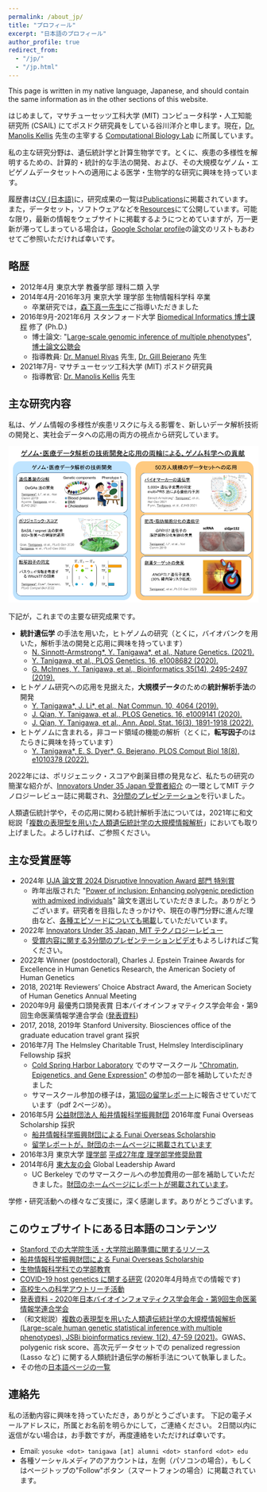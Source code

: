 ```yaml
---
permalink: /about_jp/
title: "プロフィール"
excerpt: "日本語のプロフィール"
author_profile: true
redirect_from:
  - "/jp/"
  - "/jp.html"
---
```


This page is written in my native language, Japanese, and should contain the same information as in the other sections of this website.

はじめまして，マサチューセッツ工科大学 (MIT) コンピュータ科学・人工知能研究所 (CSAIL) にてポスドク研究員をしている谷川洋介と申します。現在，[Dr. Manolis Kellis](http://web.mit.edu/manoli/) 先生の主宰する [Computational Biology Lab](http://compbio.mit.edu/) に所属しています。

私の主な研究分野は、遺伝統計学と計算生物学です。とくに、疾患の多様性を解明するための、計算的・統計的な手法の開発、および、その大規模なゲノム・エピゲノムデータセットへの適用による医学・生物学的な研究に興味を持っています。

履歴書は[CV (日本語)](/cv_jp)に，研究成果の一覧は[Publications](/publications)に掲載されています。また，データセット，ソフトウェアなどを[Resources](/resources)にて公開しています。可能な限り，最新の情報をウェブサイトに掲載するようにつとめていますが，万一更新が滞ってしまっている場合は，[Google Scholar profile](https://scholar.google.com/citations?user=9hVh3nQAAAAJ)の論文のリストもあわせてご参照いただければ幸いです。

## 略歴

- 2012年4月  東京大学 教養学部 理科二類 入学
- 2014年4月-2016年3月  東京大学 理学部 生物情報科学科 卒業
  - 卒業研究では，[森下真一先生](https://mlab.cb.k.u-tokyo.ac.jp/)にご指導いただきました
- 2016年9月-2021年6月  スタンフォード大学 [Biomedical Informatics 博士課程](https://med.stanford.edu/bmi.html) 修了 (Ph.D.)
  - 博士論文: "[Large-scale genomic inference of multiple phenotypes](https://purl.stanford.edu/sb956xt8745)", [博士論文公聴会](/talks/2021-05-03-PhD-defense)
  - 指導教員: [Dr. Manuel Rivas](http://med.stanford.edu/rivaslab/) 先生, [Dr. Gill Bejerano](http://bejerano.stanford.edu/) 先生
- 2021年7月-  マサチューセッツ工科大学 (MIT) ポスドク研究員
  - 指導教官: [Dr. Manolis Kellis](http://web.mit.edu/manoli/) 先生

## 主な研究内容

私は、ゲノム情報の多様性が疾患リスクに与える影響を、新しいデータ解析技術の開発と、実社会データへの応用の両方の視点から研究しています。

![Research summary in Japanese](/files/2022/Research_summary_jp_20220830.png)

下記が，これまでの主要な研究成果です。

- **統計遺伝学** の手法を用いた，ヒトゲノムの研究（とくに，バイオバンクを用いた，解析手法の開発と応用に興味を持っています）
  - [N. Sinnott-Armstrong\*, Y. Tanigawa\*, et al., Nature Genetics. (2021).](/publication/2021-01-18-biomarkers)
  - [Y. Tanigawa, et al., PLOS Genetics. 16, e1008682 (2020).](/publication/2020-05-05-ANGPTL7)
  - [G. McInnes, Y. Tanigawa, et al., Bioinformatics 35(14), 2495-2497 (2019).](/publication/2018-12-05-GBE)
- ヒトゲノム研究への応用を見据えた，**大規模データ**のための**統計解析手法**の開発
  - [Y. Tanigawa\*, J. Li\*, et al., Nat Commun. 10, 4064 (2019).](/publication/2019-09-06-DeGAs)
  - [J. Qian, Y. Tanigawa, et al., PLOS Genetics. 16, e1009141 (2020).](/publication/2020-10-23-snpnet)
  - [J. Qian, Y. Tanigawa, et al., Ann. Appl. Stat. 16(3), 1891-1918 (2022).](/publication/2022-07-19-SRRR)
- ヒトゲノムに含まれる，非コード領域の機能の解析（とくに，**転写因子**のはたらきに興味を持っています）
  - [Y. Tanigawa\*, E. S. Dyer\*, G. Bejerano, PLOS Comput Biol 18(8), e1010378 (2022).](/publication/2022-08-30-whichtf)

2022年には、ポリジェニック・スコアや創薬目標の発見など、私たちの研究の簡潔な紹介が、[Innovators Under 35 Japan 受賞者紹介](https://www.technologyreview.jp/l/innovators_jp/290819/yosuke-tanigawa/) の一環としてMIT テクノロジーレビュー誌に掲載され、[3分間のプレゼンテーション](/talks/2022-12-15-MITTR35jp)を行いました。

人類遺伝統計学や，その応用に関わる統計解析手法については，2021年に和文総説「[複数の表現型を用いた人類遺伝統計学の大規模情報解析](/publication/2021-04-23-JSBi-review)」においても取り上げました。よろしければ、ご参照ください。

## 主な受賞歴等

- 2024年 [UJA 論文賞 2024 Disruptive Innovation Award 部門 特別賞](https://cheironinitiative.wixsite.com/uja-award/post/%E7%89%B9%E5%88%A5%E8%B3%9E-%E8%B0%B7%E5%B7%9D-%E6%B4%8B%E4%BB%8B-%E3%83%9E%E3%82%B5%E3%83%81%E3%83%A5%E3%83%BC%E3%82%BB%E3%83%83%E3%83%84%E5%B7%A5%E7%A7%91%E5%A4%A7%E5%AD%A6)
  - 昨年出版された "[Power of inclusion: Enhancing polygenic prediction with admixed individuals](/publication/2023-10-26-ipgs)" 論文を選出していただきました。ありがとうございます。研究者を目指したきっかけや、現在の専門分野に進んだ理由など、[各種エピソードについても掲載](https://cheironinitiative.wixsite.com/uja-award/post/%E7%89%B9%E5%88%A5%E8%B3%9E-%E8%B0%B7%E5%B7%9D-%E6%B4%8B%E4%BB%8B-%E3%83%9E%E3%82%B5%E3%83%81%E3%83%A5%E3%83%BC%E3%82%BB%E3%83%83%E3%83%84%E5%B7%A5%E7%A7%91%E5%A4%A7%E5%AD%A6)していただいています。
- 2022年 [Innovators Under 35 Japan, MIT テクノロジーレビュー](https://www.technologyreview.jp/l/innovators_jp/290819/yosuke-tanigawa/)
  - [受賞内容に関する3分間のプレゼンテーションビデオ](/talks/2022-12-15-MITTR35jp)もよろしければご覧ください。
- 2022年 Winner (postdoctoral), Charles J. Epstein Trainee Awards for Excellence in Human Genetics Research, the American Society of Human Genetics
- 2018, 2021年 Reviewers’ Choice Abstract Award, the American Society of Human Genetics Annual Meeting
- 2020年9月 最優秀口頭発表賞 日本バイオインフォマティクス学会年会・第9回生命医薬情報学連合学会 ([発表資料](/talks/2020-09-01-IIBMP2020))
- 2017, 2018, 2019年 Stanford University. Biosciences office of the graduate education travel grant 採択
- 2016年7月 The Helmsley Charitable Trust, Helmsley Interdisciplinary Fellowship 採択
  - [Cold Spring Harbor Laboratory](https://www.cshl.edu/) でのサマースクール ["Chromatin, Epigenetics, and Gene Expression"](https://meetings.cshl.edu/courses.aspx?course=C-GNX&year=16) の参加の一部を補助していただきました
  - サマースクール参加の様子は，[第1回の留学レポート](https://www.funaifoundation.jp/scholarship/201612tanigawayosuke.pdf)に報告させていだています（pdf 2ページめ）。
- 2016年5月 [公益財団法人 船井情報科学振興財団](https://www.funaifoundation.jp/index.html) 2016年度 Funai Overseas Scholarship 採択
  - [船井情報科学振興財団による Funai Overseas Scholarship](/posts/2020/06/FOS/)
  - [留学レポートが，財団のホームページに掲載されています](https://www.funaifoundation.jp/scholarship/grantee_tanigawa_yosuke.html)
- 2016年3月 東京大学 [理学部](https://www.s.u-tokyo.ac.jp/) [平成27年度 理学部学修奨励賞](https://www.s.u-tokyo.ac.jp/ja/awards/encouragement/H27.html)
- 2014年6月 [東大友の会](https://www.friendsofutokyo.org/) Global Leadership Award
  - UC Berkeley でのサマースクールへの参加費用の一部を補助していただきました。[財団のホームページにレポートが掲載されています](http://www.friendsofutokyo.org/summer-session-summer-english-language-studies-uc-berkeley/)。

学修・研究活動への様々なご支援に，深く感謝します。ありがとうございます。

## このウェブサイトにある日本語のコンテンツ

- [Stanford での大学院生活・大学院出願準備に関するリソース](/posts/2021/03/life-at-Stanford-jp)
- [船井情報科学振興財団による Funai Overseas Scholarship](/posts/2020/06/FOS/)
- [生物情報科学科での学部教育](/posts/2022/01/UTokyo-bioinfo)
- [COVID-19 host genetics に関する研究](/posts/2020/04/COVID-19-hg-jp/) (2020年4月時点での情報です)
- [高校生への科学アウトリーチ活動](/posts/2020/08/outreach_jp/)
- [発表資料 - 2020年日本バイオインフォマティクス学会年会・第9回生命医薬情報学連合学会](/talks/2020-09-01-IIBMP2020)
- （和文総説）[複数の表現型を用いた人類遺伝統計学の大規模情報解析 (Large-scale human genetic statistical inference with multiple phenotypes), JSBi bioinformatics review, 1(2), 47-59 (2021)](/publication/2021-04-23-JSBi-review)。GWAS、polygenic risk score、高次元データセットでの penalized regression (Lasso など) に関する人類統計遺伝学の解析手法について執筆しました。
- その他の[日本語ページの一覧](/tags/#jp)

## 連絡先

私の活動内容に興味を持っていただき，ありがとうございます。
下記の電子メールアドレスに，所属とお名前を明らかにして，ご連絡ください。
2日間以内に返信がない場合は，お手数ですが，再度連絡をいただければ幸いです。

- Email: `yosuke <dot> tanigawa [at] alumni <dot> stanford <dot> edu`
- 各種ソーシャルメディアのアカウントは，左側（パソコンの場合），もしくはページトップの"Follow"ボタン（スマートフォンの場合）に掲載されています。
